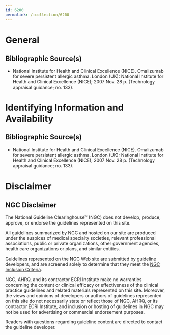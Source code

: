 ```yaml
---
id: 6200
permalink: /:collection/6200
---
```


# General

## Bibliographic Source(s)

- National Institute for Health and Clinical Excellence (NICE). Omalizumab for severe persistent allergic asthma. London (UK): National Institute for Health and Clinical Excellence (NICE); 2007 Nov. 28 p. (Technology appraisal guidance; no. 133).

# Identifying Information and Availability

## Bibliographic Source(s)

- National Institute for Health and Clinical Excellence (NICE). Omalizumab for severe persistent allergic asthma. London (UK): National Institute for Health and Clinical Excellence (NICE); 2007 Nov. 28 p. (Technology appraisal guidance; no. 133).

# Disclaimer

## NGC Disclaimer

The National Guideline Clearinghouse™ (NGC) does not develop, produce, approve, or endorse the guidelines represented on this site.

All guidelines summarized by NGC and hosted on our site are produced under the auspices of medical specialty societies, relevant professional associations, public or private organizations, other government agencies, health care organizations or plans, and similar entities.

Guidelines represented on the NGC Web site are submitted by guideline developers, and are screened solely to determine that they meet the [NGC Inclusion Criteria](/help-and-about/summaries/inclusion-criteria).

NGC, AHRQ, and its contractor ECRI Institute make no warranties concerning the content or clinical efficacy or effectiveness of the clinical practice guidelines and related materials represented on this site. Moreover, the views and opinions of developers or authors of guidelines represented on this site do not necessarily state or reflect those of NGC, AHRQ, or its contractor ECRI Institute, and inclusion or hosting of guidelines in NGC may not be used for advertising or commercial endorsement purposes.

Readers with questions regarding guideline content are directed to contact the guideline developer.

